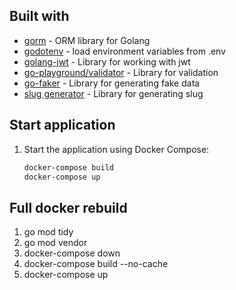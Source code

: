 ## Built with

* [gorm](https://gorm.io/docs/index.html) - ORM library for Golang
* [godotenv](https://github.com/joho/godotenv) - load environment variables from .env
* [golang-jwt](https://github.com/golang-jwt/jwt) - Library for working with jwt
* [go-playground/validator](https://github.com/go-playground/validator) - Library for validation
* [go-faker](https://github.com/go-faker/faker) - Library for generating fake data
* [slug generator](https://github.com/gosimple/slug) - Library for generating slug

## Start application

1. Start the application using Docker Compose:

    ```sh
    docker-compose build
    docker-compose up
    ```

## Full docker rebuild
1) go mod tidy
2) go mod vendor
3) docker-compose down
4) docker-compose build --no-cache
5) docker-compose up
